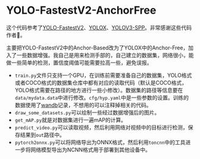 # YOLO-FastestV2-AnchorFree

这个代码参考了[YOLO-FastestV2](https://github.com/dog-qiuqiu/Yolo-FastestV2)、[YOLOX](https://github.com/Megvii-BaseDetection/YOLOX)、[YOLOV3-SPP](https://github.com/WZMIAOMIAO/deep-learning-for-image-processing/tree/master/pytorch_object_detection/yolov3_spp)。非常感谢这些代码作者🌼。

主要把YOLO-FastestV2中的Anchor-Based改为了YOLOX中的Anchor-Free，加入了一些数据增强。我自己是用来检测手部的，自己建立的数据集，网络很小，能做一些简单的检测，置信度阈值可能需要拉高一些，避免误报。

- `train.py`文件只支持一个GPU，在训练前需要准备自己的数据集，YOLO格式或者COCO格式的数据集仓库中都有对应的读取代码（默认是COCO格式，YOLO格式需要在路径的地方进行一些小修改）。数据集的路径等信息要在`data/mydata.data`中进行修改。`cfg/hyp.yaml`中是一些参数的设置。训练的数据使用了[wandb](https://wandb.ai/)记录，不想用的可以注释掉相关的代码。
- `draw_some_datasets.py`可以绘制一些经过数据增强后的图片。
- `get_mAP.py`就是对数据集进行一遍mAP的计算。
- `predict_video.py`可以读取视频，然后利用网络对视频中的目标进行检测，保存结果到`out`路径中。
- `pytorch2onnx.py`可以将网络导出为ONNX格式，然后利用`toncnn`中的工具进一步将网络模型导出为NCNN格式用于部署到其他设备中。



